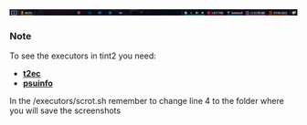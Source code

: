 <img src="https://github.com/Rufi512/dotfiles/blob/main/.config/tint2/tint2.png"/>

### Note
To see the executors in tint2 you need:
- [**t2ec**](https://github.com/nwg-piotr/t2ec)
- [**psuinfo**](https://github.com/nwg-piotr/psuinfo)

In the /executors/scrot.sh remember to change line 4 to the folder where you will save the screenshots